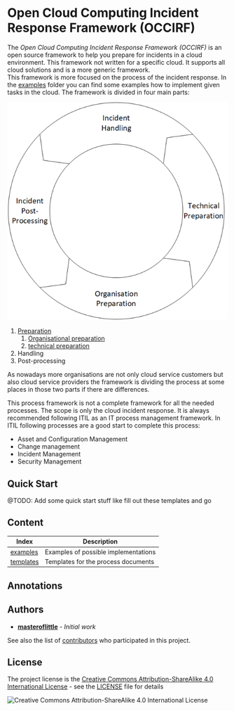 # Open Cloud Computing Incident Response Framework (OCCIRF)
The *Open Cloud Computing Incident Response Framework (OCCIRF)* is an open source framework to help you prepare for
incidents in a cloud environment. This framework not written for a specific cloud. It supports all cloud solutions and
is a more generic framework.  
This framework is more focused on the process of the incident response. In the [examples](examples) folder you can find
some examples how to implement given tasks in the cloud. The framework is divided in four main parts:

![Incident response Circle](circle.png)
1. [Preparation](preparation)
   1. [Organisational preparation](preparation/organisational.md)
   2. [technical preparation](preparation/technical.md)
2. Handling
3. Post-processing

As nowadays more organisations are not only cloud service customers but also cloud service providers the framework is
dividing the process at some places in those two parts if there are differences.

This process framework is not a complete framework for all the needed processes. The scope is only the cloud incident
response. It is always recommended following ITIL as an IT process management framework. In ITIL following processes are
a good start to complete this process:
- Asset and Configuration Management
- Change management
- Incident Management
- Security Management

## Quick Start

@TODO: Add some quick start stuff like fill out these templates and go

## Content

| Index | Description |
| ----- | ----------- |
| [examples](examples) | Examples of possible implementations |
| [templates](templates) | Templates for the process documents |

## Annotations

## Authors

* **[masteroflittle](https://github.com/masteroflittle)** - *Initial work*

See also the list of
[contributors](https://github.com/masteroflittle/OpenCloudComputingIncidentResponseFramework/contributors) who
participated in this project.

## License
The project license is the
[Creative Commons Attribution-ShareAlike 4.0 International License](http://creativecommons.org/licenses/by-sa/4.0/) -
see the [LICENSE](LICENSE.md) file for details

![Creative Commons Attribution-ShareAlike 4.0 International License](https://i.creativecommons.org/l/by-sa/4.0/88x31.png)